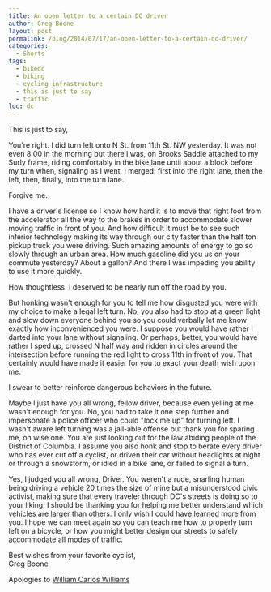```yaml
---
title: An open letter to a certain DC driver
author: Greg Boone
layout: post
permalink: /blog/2014/07/17/an-open-letter-to-a-certain-dc-driver/
categories:
  - Shorts
tags:
  - bikedc
  - biking
  - cycling infrastructure
  - this is just to say
  - traffic
loc: dc
---
```

This is just to say,

You're right. I did turn left onto N St. from 11th St. NW yesterday. It was not even 8:00 in the morning but there I was, on Brooks Saddle attached to my Surly frame, riding comfortably in the bike lane until about a block before my turn when, signaling as I went, I merged: first into the right lane, then the left, then, finally, into the turn lane.

Forgive me.<!--more-->

I have a driver's license so I know how hard it is to move that right foot from the accelerator all the way to the brakes in order to accommodate slower moving traffic in front of you. And how difficult it must be to see such inferior technology making its way through our city faster than the half ton pickup truck you were driving. Such amazing amounts of energy to go so slowly through an urban area. How much gasoline did you us on your commute yesterday? About a gallon? And there I was impeding you ability to use it more quickly.

How thoughtless. I deserved to be nearly run off the road by you.

But honking wasn't enough for you to tell me how disgusted you were with my choice to make a legal left turn. No, you also had to stop at a green light and slow down everyone behind you so you could verbally let me know exactly how inconvenienced you were. I suppose you would have rather I darted into your lane without signaling. Or perhaps, better, you would have rather I sped up, crossed N half way and ridden in circles around the intersection before running the red light to cross 11th in front of you. That certainly would have made it easier for you to exact your death wish upon me.

I swear to better reinforce dangerous behaviors in the future.

Maybe I just have you all wrong, fellow driver, because even yelling at me wasn't enough for you. No, you had to take it one step further and impersonate a police officer who could "lock me up" for turning left. I wasn't aware left turning was a jail-able offense but thank you for sparing me, oh wise one. You are just looking out for the law abiding people of the District of Columbia. I assume you also honk and stop to berate every driver who has ever cut off a cyclist, or driven their car without headlights at night or through a snowstorm, or idled in a bike lane, or failed to signal a turn.

Yes, I judged you all wrong, Driver. You weren't a rude, snarling human being driving a vehicle 20 times the size of mine but a misunderstood civic activist, making sure that every traveler through DC's streets is doing so to your liking. I should be thanking you for helping me better understand which vehicles are larger than others. I only wish I could have learned more from you. I hope we can meet again so you can teach me how to properly turn left on a bicycle, or how you might better design our streets to safely accommodate all modes of traffic.

Best wishes from your favorite cyclist,  
Greg Boone

Apologies to [William Carlos Williams][1]

 [1]: http://www.poetryfoundation.org/poem/245576
